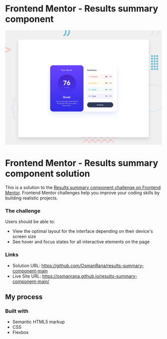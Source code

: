 # Frontend Mentor - Results summary component

![Design preview for the Results summary component coding challenge](./design/desktop-preview.jpg)

# Frontend Mentor - Results summary component solution

This is a solution to the [Results summary component challenge on Frontend Mentor](https://www.frontendmentor.io/challenges/results-summary-component-CE_K6s0maV). Frontend Mentor challenges help you improve your coding skills by building realistic projects. 

### The challenge

Users should be able to:

- View the optimal layout for the interface depending on their device's screen size
- See hover and focus states for all interactive elements on the page

### Links

- Solution URL: https://github.com/OsmanRana/results-summary-component-main
- Live Site URL: https://osmanrana.github.io/results-summary-component-main/

## My process

### Built with

- Semantic HTML5 markup
- CSS
- Flexbox